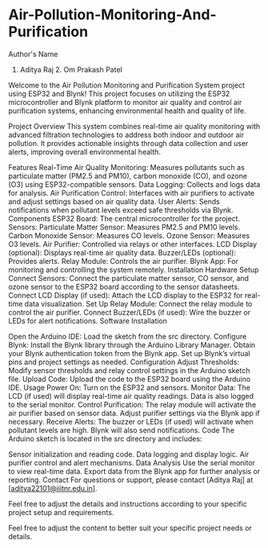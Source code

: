 # Air-Pollution-Monitoring-And-Purification
Author's Name
1. Aditya Raj 2. Om Prakash Patel

Welcome to the Air Pollution Monitoring and Purification System project using ESP32 and Blynk! This project focuses on utilizing the ESP32 microcontroller and Blynk platform to monitor air quality and control air purification systems, enhancing environmental health and quality of life.

Project Overview
This system combines real-time air quality monitoring with advanced filtration technologies to address both indoor and outdoor air pollution. It provides actionable insights through data collection and user alerts, improving overall environmental health.

Features
Real-Time Air Quality Monitoring: Measures pollutants such as particulate matter (PM2.5 and PM10), carbon monoxide (CO), and ozone (O3) using ESP32-compatible sensors.
Data Logging: Collects and logs data for analysis.
Air Purification Control: Interfaces with air purifiers to activate and adjust settings based on air quality data.
User Alerts: Sends notifications when pollutant levels exceed safe thresholds via Blynk.
Components
ESP32 Board: The central microcontroller for the project.
Sensors:
Particulate Matter Sensor: Measures PM2.5 and PM10 levels.
Carbon Monoxide Sensor: Measures CO levels.
Ozone Sensor: Measures O3 levels.
Air Purifier: Controlled via relays or other interfaces.
LCD Display (optional): Displays real-time air quality data.
Buzzer/LEDs (optional): Provides alerts.
Relay Module: Controls the air purifier.
Blynk App: For monitoring and controlling the system remotely.
Installation
Hardware Setup
Connect Sensors: Connect the particulate matter sensor, CO sensor, and ozone sensor to the ESP32 board according to the sensor datasheets.
Connect LCD Display (if used): Attach the LCD display to the ESP32 for real-time data visualization.
Set Up Relay Module: Connect the relay module to control the air purifier.
Connect Buzzer/LEDs (if used): Wire the buzzer or LEDs for alert notifications.
Software Installation

Open the Arduino IDE: Load the sketch from the src directory.
Configure Blynk:
Install the Blynk library through the Arduino Library Manager.
Obtain your Blynk authentication token from the Blynk app.
Set up Blynk’s virtual pins and project settings as needed.
Configuration
Adjust Thresholds: Modify sensor thresholds and relay control settings in the Arduino sketch file.
Upload Code: Upload the code to the ESP32 board using the Arduino IDE.
Usage
Power On: Turn on the ESP32 and sensors.
Monitor Data: The LCD (if used) will display real-time air quality readings. Data is also logged to the serial monitor.
Control Purification: The relay module will activate the air purifier based on sensor data. Adjust purifier settings via the Blynk app if necessary.
Receive Alerts: The buzzer or LEDs (if used) will activate when pollutant levels are high. Blynk will also send notifications.
Code
The Arduino sketch is located in the src directory and includes:

Sensor initialization and reading code.
Data logging and display logic.
Air purifier control and alert mechanisms.
Data Analysis
Use the serial monitor to view real-time data.
Export data from the Blynk app for further analysis or reporting.
Contact
For questions or support, please contact [Aditya Raj] at [aditya22101@iiitnr.edu.in].

Feel free to adjust the details and instructions according to your specific project setup and requirements.









Feel free to adjust the content to better suit your specific project needs or details.
